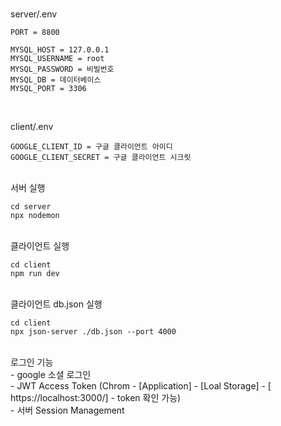 <br />

server/.env
```
PORT = 8800

MYSQL_HOST = 127.0.0.1
MYSQL_USERNAME = root
MYSQL_PASSWORD = 비빌번호
MYSQL_DB = 데이터베이스
MYSQL_PORT = 3306
```

<br />

client/.env
```
GOOGLE_CLIENT_ID = 구글 클라이언트 아이디
GOOGLE_CLIENT_SECRET = 구글 클라이언트 시크릿
```

<br />
서버 실행

```
cd server
npx nodemon
```

<br />
클라이언트 실행

```
cd client
npm run dev
```

<br />
클라이언트 db.json 실행

```
cd client
npx json-server ./db.json --port 4000
```

<br />
로그인 기능 <br />
 - google 소셜 로그인 <br />
 - JWT Access Token (Chrom - [Application] - [Loal Storage] - [ https://localhost:3000/] - token 확인 가능)<br />
 - 서버 Session Management <br />